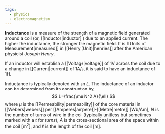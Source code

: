```yaml
---
tags:
  - physics
  - electromagnetism
---
```

**Inductance** is a measure of the strength of a magnetic field generated around a coil (or, [[Inductor|inductor]]) due to an applied current. The higher the inductance, the stronger the magnetic field. It is [[Units of Measurement|measured]] in [[Henry (Unit)|henries]] after the American physicist *Joseph Henry*. 

If an inductor will establish a [[Voltage|voltage]] of $1\text{V}$ across the coil due to a change in [[Current|current]] of $1\text{A/s}$, it is said to have an inductance of $1\text{H}$.

Inductance is typically denoted with an $L$. The inductance of an inductor can be determined from its construction by,
$$
L=\frac{\mu N^2 A}{\ell}
$$
where $\mu$ is the [[Permeability|permeability]] of the core material in [[Webers|webers]] per [[Amperes|ampere]]-[[Metre|metre]]  $[\text{Wb/Am}]$, $N$ is the number of turns of wire in the coil (typically unitless but sometimes marked with a $t$ for *turns*), $A$ is the cross-sectional area of the space within the coil $[\text{m}^2]$, and $\ell$ is the length of the coil $[\text{m}]$.
